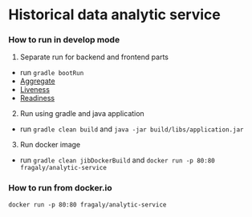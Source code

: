 # Historical data analytic service

### How to run in develop mode
1. Separate run for backend and frontend parts
- run ```gradle bootRun```
- [Aggregate](http://localhost/api/teams/aggregate)
- [Liveness](http://localhost/actuator/health/liveness)
- [Readiness](http://localhost/actuator/health/readiness)

2. Run using gradle and java application
- run ```gradle clean build``` and ```java -jar build/libs/application.jar```

3. Run docker image
- run ```gradle clean jibDockerBuild``` and ```docker run -p 80:80 fragaly/analytic-service```

### How to run from docker.io
```docker run -p 80:80 fragaly/analytic-service```